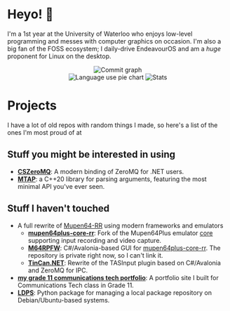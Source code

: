 # Heyo! 👋
I'm a 1st year at the University of Waterloo who enjoys low-level programming and messes with computer graphics on occasion. 
I'm also a big fan of the FOSS ecosystem; I daily-drive EndeavourOS and am a *huge* proponent for Linux on the desktop.

<div align="center">
  <img src="https://github-profile-summary-cards.vercel.app/api/cards/profile-details?username=jgcodes2020&theme=github_dark" alt="Commit graph">
</div>
<div align="center">
  <img src="https://github-profile-summary-cards.vercel.app/api/cards/repos-per-language?username=jgcodes2020&theme=github_dark" alt="Language use pie chart">
  <img src="http://github-profile-summary-cards.vercel.app/api/cards/stats?username=jgcodes2020&theme=github_dark" alt="Stats">
</div>

# Projects
I have a lot of old repos with random things I made, so here's a list of the ones I'm most proud of at

## Stuff you might be interested in using
- **[CSZeroMQ](https://github.com/jgcodes2020/CSZeroMQ)**: A modern binding of ZeroMQ for .NET users.
- **[MTAP](https://github.com/jgcodes2020/mtap)**: a C++20 library for parsing arguments, featuring the most minimal API you've ever seen.

## Stuff I haven't touched
- A full rewrite of [Mupen64-RR](https://github.com/mkdasher/mupen64-rr-lua-) using modern frameworks and emulators
  - **[mupen64plus-core-rr](https://github.com/Mupen64-Rewrite/mupen64plus-core-rr)**: Fork of the Mupen64Plus emulator
  [core](https://github.com/mupen64plus/mupen64plus-core) supporting input recording and video capture.
  - **[M64RPFW](https://github.com/Mupen64-Rewrite/M64RPFW)**: C#/Avalonia-based GUI for [mupen64plus-core-rr](https://github.com/Mupen64-Rewrite/mupen64plus-core-rr). The
  repository is private right now, so I can't link it.
  - **[TinCan.NET](https://github.com/Mupen64-Rewrite/TinCan.NET)**: Rewrite of the TASInput plugin based on C#/Avalonia and ZeroMQ for IPC.
- **[my grade 11 communications tech portfolio](https://github.com/jgcodes2020/comtech11-portfolio)**: A portfolio site I built for Communications Tech class in Grade 11.
- **[LDPS](https://github.com/jgcodes2020/LDPS/tree/master)**: Python package for managing a local package repository on Debian/Ubuntu-based systems.
